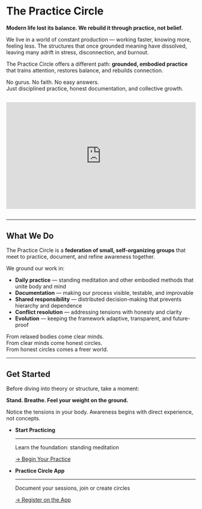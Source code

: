 # The Practice Circle

**Modern life lost its balance. We rebuild it through practice, not belief.**

We live in a world of constant production — working faster, knowing more, feeling less. The structures that once grounded meaning have dissolved, leaving many adrift in stress, disconnection, and burnout.

The Practice Circle offers a different path: **grounded, embodied practice** that trains attention, restores balance, and rebuilds connection.

No gurus. No faith. No easy answers.  
Just disciplined practice, honest documentation, and collective growth.



<div style="position: relative; padding-bottom: 56.25%; height: 0; overflow: hidden; max-width: 100%; margin: 2em 0;">
  <iframe src="https://www.youtube.com/embed/tZyUOKveu5k?si=KC9dxclo8-Zp6mvJ" style="position: absolute; top: 0; left: 0; width: 100%; height: 100%;" frameborder="0" allowfullscreen></iframe>
</div>


---

## What We Do

The Practice Circle is a **federation of small, self-organizing groups** that meet to practice, document, and refine awareness together.

We ground our work in:

- **Daily practice** — standing meditation and other embodied methods that unite body and mind
- **Documentation** — making our process visible, testable, and improvable
- **Shared responsibility** — distributed decision-making that prevents hierarchy and dependence
- **Conflict resolution** — addressing tensions with honesty and clarity
- **Evolution** — keeping the framework adaptive, transparent, and future-proof

From relaxed bodies come clear minds.  
From clear minds come honest circles.  
From honest circles comes a freer world.

---

## Get Started

Before diving into theory or structure, take a moment:

**Stand. Breathe. Feel your weight on the ground.**

Notice the tensions in your body. Awareness begins with direct experience, not concepts.

<div class="grid cards" markdown>

-   **Start Practicing**

    ---

    Learn the foundation: standing meditation

    [→ Begin Your Practice](getting-started.md)

-   **Practice Circle App**

    ---

    Document your sessions, join or create circles

    [→ Register on the App](https://practice-circle.softr.app/login)

</div>




